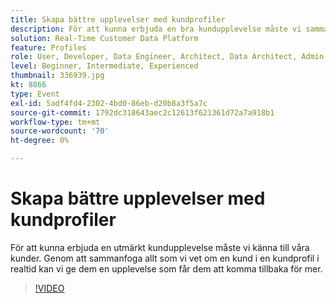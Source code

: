 ```yaml
---
title: Skapa bättre upplevelser med kundprofiler
description: För att kunna erbjuda en bra kundupplevelse måste vi sammanfoga allt vi vet om en kund till en kundprofil i realtid.
solution: Real-Time Customer Data Platform
feature: Profiles
role: User, Developer, Data Engineer, Architect, Data Architect, Admin, Leader
level: Beginner, Intermediate, Experienced
thumbnail: 336939.jpg
kt: 8866
type: Event
exl-id: 5adf4fd4-2302-4bd0-86eb-d20b8a3f5a7c
source-git-commit: 1792dc318643aec2c12613f621361d72a7a918b1
workflow-type: tm+mt
source-wordcount: '70'
ht-degree: 0%

---
```


# Skapa bättre upplevelser med kundprofiler

För att kunna erbjuda en utmärkt kundupplevelse måste vi känna till våra kunder. Genom att sammanfoga allt som vi vet om en kund i en kundprofil i realtid kan vi ge dem en upplevelse som får dem att komma tillbaka för mer.

>[!VIDEO](https://video.tv.adobe.com/v/336939/?quality=12&learn=on)
